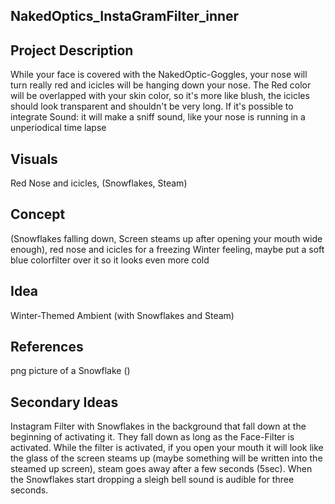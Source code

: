 ## NakedOptics_InstaGramFilter_inner


## Project Description

While your face is covered with the NakedOptic-Goggles, your nose will turn really red and icicles will be hanging down your nose. The Red color will be overlapped with your skin color, so it's more like blush, the icicles should look transparent and shouldn't be very long.
If it's possible to integrate Sound: it will make a sniff sound, like your nose is running in a unperiodical time lapse
## Visuals

Red Nose and icicles, (Snowflakes, Steam)

## Concept

(Snowflakes falling down, Screen steams up after opening your mouth wide enough), red nose and icicles for a freezing Winter feeling, maybe put a soft blue colorfilter over it so it looks even more cold

## Idea

Winter-Themed Ambient (with Snowflakes and Steam)

## References

png picture of a Snowflake ()

## Secondary Ideas

Instagram Filter with Snowflakes in the background that fall down at the beginning of activating it. They fall down as long as the Face-Filter is activated. While the filter is activated, if you open your mouth it will look like the glass of the screen steams up (maybe something will be written into the steamed up screen), steam goes away after a few seconds (5sec).  When the Snowflakes start dropping a sleigh bell sound is audible for three seconds.
 